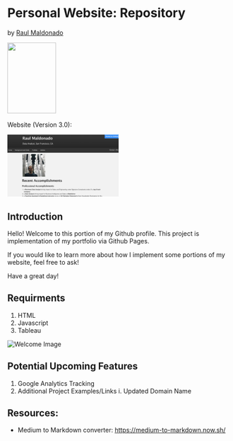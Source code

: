 # Personal Website: Repository
by [Raul Maldonado](https://cloudchaoszero.github.io/)


<a href="https://cloudchaoszero.github.io/">
     <img src="https://miro.medium.com/max/308/1*uTD6djbD6vJOfvllre6Pdw.jpeg" width="110" height="160">
</a>

Website (Version 3.0): 

<a href="https://cloudchaoszero.github.io/">
     <img src="images/WebsiteVersions/Version_3_0.png" width="50%" height="50%">
</a>

## Introduction

Hello! Welcome to this portion of my Github profile. This project is implementation of my portfolio via Github Pages.

If you would like to learn more about how I implement some portions of my website, feel free to ask!

Have a great day!

## Requirments

1. HTML
2. Javascript
3. Tableau

<img src="https://media.giphy.com/media/o0vwzuFwCGAFO/giphy.gif" title="Welcome Image">


## Potential Upcoming Features

1. Google Analytics Tracking
2. Additional Project Examples/Links
    i. Updated Domain Name


## Resources:

* Medium to Markdown converter: https://medium-to-markdown.now.sh/